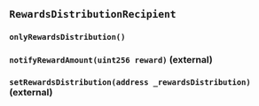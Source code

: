 ## `RewardsDistributionRecipient`

### `onlyRewardsDistribution()`

### `notifyRewardAmount(uint256 reward)` (external)

### `setRewardsDistribution(address _rewardsDistribution)` (external)
